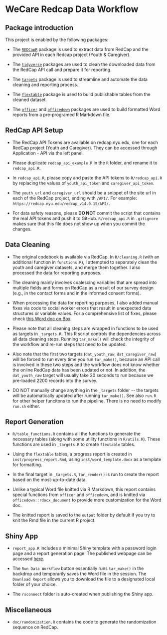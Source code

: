 # WeCare Redcap Data Workflow

## Package introduction

This project is enabled by the following packages:

- The [`REDCapR`](https://ouhscbbmc.github.io/REDCapR/) package is used to extract data from RedCap and the provided API in each Redcap project (Youth & Caregiver). 

- The [`tidyverse`](https://www.tidyverse.org/) packages are used to clean the downloaded data from the RedCap API call and prepare it for reporting.

- The [`targets`](https://books.ropensci.org/targets/) package is used to streamline and automate the data cleaning and reporting process.

- The [`flextable`](https://ardata-fr.github.io/flextable-book/) package is used to build publishable tables from the cleaned dataset.

- The [`officer`](https://davidgohel.github.io/officer/) and [`officedown`](https://davidgohel.github.io/officedown/) packages are used to build formatted Word reports from a pre-programed R Markdown file.

## RedCap API Setup

- The RedCap API Tokens are available on redcap.nyu.edu, one for each RedCap project (Youth and Caregiver). They can be accessed through Application - API via the left panel.

- Please duplicate `redcap_api_example.R` in the `R` folder, and rename it to `redcap_api.R`.

- In `redcap_api.R`, please copy and paste the API tokens to `R/redcap_api.R` by replacing the values of `youth_api_token` and `caregiver_api_token`.

- The `youth_url` and `caregiver_url` should be a snippet of the site url in each of the RedCap project, ending with `/API/`. For example: `https://redcap.nyu.edu/redcap_v14.0.15/API/`.

- For data safety reasons, please **DO NOT** commit the script that contains the real API tokens and push it to GitHub. `R/redcap_api.R` in `.gitignore` makes sure that this file does not show up when you commit the changes.

## Data Cleaning

- The original codebook is available via RedCap. In `R/cleaning.R` (with an additional function in `functions.R`), I attempted to separately clean the youth and caregiver datasets, and merge them together. I also processed the data for reporting purposes.

- The cleaning mainly involves coalescing variables that are spread into multiple fields and forms on RedCap as a result of our survey design (e.g., in the contact forms and in the informed consent forms).

- When processing the data for reporting purposes, I also added manual fixes via code to social worker errors that result in unexpected data structures or variable values. For a comprehensive list of fixes, please check [this Word doc on Box](https://nyu.box.com/s/8vj7nrljzxsg7s8z68ilm80vgm2bey2m).

- Please note that all cleaning steps are wrapped in functions to be used as targets in `_targets.R`. This R script controls the dependencies across all data cleaning steps. Running `tar_make()` will check the integrity of the workflow and re-run steps that need to be updated.

- Also note that the first two targets (`dat_youth_raw`, `dat_caregiver_raw`) will be forced to run every time you run `tar_make()`, because an API call is involved in these two steps and the workflow does not know whether the online RedCap data has been updated or not. In addition, the `dat_youth_raw` target will usually take 20 seconds to run because we pre-loaded 2200 records into the survey.

- DO NOT manually change anything in the `_targets` folder -- the targets will be automatically updated after running `tar_make()`. See also `run.R` for other helper funcitons to run the pipeline. There is no need to modify `run.sh` either.

## Report Generation

- `R/table_functions.R` contains all the functions to generate the necessary tables (along with some utility functions in `R/utils.R`). These functions are used in `_targets.R` to create `flextable` tables.

- Using the `flextable` tables, a progress report is created in `inst/progress_report.Rmd`, using `inst/word_template.docx` as a template for formatting.

- In the final target in `_targets.R`, `tar_render()` is run to create the report based on the most-up-to-date data.

- Unlike a typical Word file knitted via R Markdown, this report contains special functions from `officer` and `officedown`, and is knitted via `officedown::rdocx_document` to provide more customization for the Word doc.

- The knitted report is saved to the `output` folder by default if you try to knit the Rmd file in the current R project.

## Shiny App

- `report_app.R` includes a minimal Shiny template with a password login page and a report generation page. The published webpage can be accessed [here](https://49lv5s-zezhen-wu.shinyapps.io/wecare_redcap/).

- The `Run Data Workflow` button essentially runs `tar_make()` in the backdrop and temporarily saves the Word file in the session. The `Download Report` allows you to download the file to a designated local folder of your choice.

- The `rsconnect` folder is auto-created when publishing the Shiny app.

## Miscellaneous

- `doc/randomization.R` contains the code to generate the randomization sequence on RedCap.
